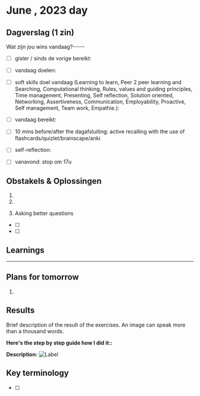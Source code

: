 # June , 2023 day

## Dagverslag (1 zin)

Wat zijn jou wins vandaag?-----

- [ ] gister / sinds de vorige bereikt:
- [ ] vandaag doelen:
- [ ] soft skills doel vandaag (Learning to learn, Peer 2 peer learning and Searching,
      Computational thinking, Rules, values and guiding principles, Time management, Presenting,
      Self reflection, Solution oriented, Networking, Assertiveness, Communication, Employability,
      Proactive, Self management, Team work, Empathie.):

- [ ] vandaag bereikt:
- [ ] 10 mins before/after the dagafsluiting: active recalling with the use of flashcards/quizlet/brainscape/anki
- [ ] self-reflection:
- [ ] vanavond: stop om 17u

## Obstakels & Oplossingen

1.

2.
3.  Asking better questions

- [ ]
- [ ]

## Learnings

---

## Plans for tomorrow

1.

## Results

Brief description of the result of the exercises. An image can speak more than a thousand words.

**Here's the step by step guide how I did it::**

**Description:**
![Label]()

## Key terminology

- [ ]
